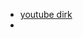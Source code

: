 - [youtube dirk](https://www.youtube.com/watch?v=lI2kv3t8A0g&list=PLOwEowqdeNMr-cq9dH1AKvehShd6WfYxC&index=7)
- 